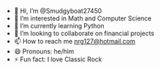 - 👋 Hi, I’m @Smudgyboat27450
- 👀 I’m interested in Math and Computer Science
- 🌱 I’m currently learning Python
- 💞️ I’m looking to collaborate on financial projects
- 📫 How to reach me nrg127@hotmail.com
- 😄 Pronouns: he/him
- ⚡ Fun fact: I love Classic Rock

<!---
Smudgyboat27450/Smudgyboat27450 is a ✨ special ✨ repository because its `README.md` (this file) appears on your GitHub profile.
You can click the Preview link to take a look at your changes.
--->
